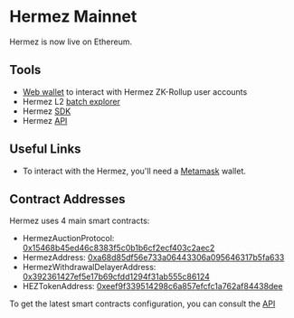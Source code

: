 # Hermez Mainnet
Hermez is now live on Ethereum. 

## Tools
- [Web wallet](https://wallet.hermez.io/login) to interact with Hermez ZK-Rollup user accounts
- Hermez L2 [batch explorer](https://explorer.hermez.io/)
- Hermez [SDK](https://github.com/hermeznetwork/hermezjs)
- Hermez [API](https://api.hermez.io/v1/state)

## Useful Links
- To interact with the Hermez, you'll need a [Metamask](https://metamask.io/) wallet.

## Contract Addresses
Hermez uses 4 main smart contracts:
- HermezAuctionProtocol: [0x15468b45ed46c8383f5c0b1b6cf2ecf403c2aec2](https://etherscan.io/address/0x15468b45ed46c8383f5c0b1b6cf2ecf403c2aec2)
- HermezAddress: [0xa68d85df56e733a06443306a095646317b5fa633](https://etherscan.io/address/0xa68d85df56e733a06443306a095646317b5fa633)
- HermezWithdrawalDelayerAddress: [0x392361427ef5e17b69cfdd1294f31ab555c86124](https://etherscan.io/address/0x392361427ef5e17b69cfdd1294f31ab555c86124)
- HEZTokenAddress: [0xeef9f339514298c6a857efcfc1a762af84438dee](https://etherscan.io/address/0xeef9f339514298c6a857efcfc1a762af84438dee)

To get the latest smart contracts configuration, you can consult the [API](https://api.hermez.io/v1/config)
